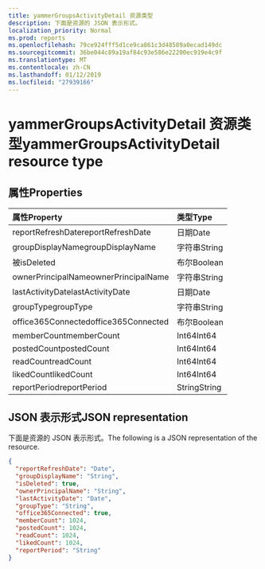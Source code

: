 ```yaml
---
title: yammerGroupsActivityDetail 资源类型
description: 下面是资源的 JSON 表示形式。
localization_priority: Normal
ms.prod: reports
ms.openlocfilehash: 79ce924fff5d1ce9ca861c3d48589a0ecad149dc
ms.sourcegitcommit: 36be044c89a19af84c93e586e22200ec919e4c9f
ms.translationtype: MT
ms.contentlocale: zh-CN
ms.lasthandoff: 01/12/2019
ms.locfileid: "27939166"
---
```

# <a name="yammergroupsactivitydetail-resource-type"></a><span data-ttu-id="343af-103">yammerGroupsActivityDetail 资源类型</span><span class="sxs-lookup"><span data-stu-id="343af-103">yammerGroupsActivityDetail resource type</span></span>

## <a name="properties"></a><span data-ttu-id="343af-104">属性</span><span class="sxs-lookup"><span data-stu-id="343af-104">Properties</span></span>

| <span data-ttu-id="343af-105">属性</span><span class="sxs-lookup"><span data-stu-id="343af-105">Property</span></span>           | <span data-ttu-id="343af-106">类型</span><span class="sxs-lookup"><span data-stu-id="343af-106">Type</span></span>    |
| :----------------- | :------ |
| <span data-ttu-id="343af-107">reportRefreshDate</span><span class="sxs-lookup"><span data-stu-id="343af-107">reportRefreshDate</span></span>  | <span data-ttu-id="343af-108">日期</span><span class="sxs-lookup"><span data-stu-id="343af-108">Date</span></span>    |
| <span data-ttu-id="343af-109">groupDisplayName</span><span class="sxs-lookup"><span data-stu-id="343af-109">groupDisplayName</span></span>   | <span data-ttu-id="343af-110">字符串</span><span class="sxs-lookup"><span data-stu-id="343af-110">String</span></span>  |
| <span data-ttu-id="343af-111">被</span><span class="sxs-lookup"><span data-stu-id="343af-111">isDeleted</span></span>          | <span data-ttu-id="343af-112">布尔</span><span class="sxs-lookup"><span data-stu-id="343af-112">Boolean</span></span> |
| <span data-ttu-id="343af-113">ownerPrincipalName</span><span class="sxs-lookup"><span data-stu-id="343af-113">ownerPrincipalName</span></span> | <span data-ttu-id="343af-114">字符串</span><span class="sxs-lookup"><span data-stu-id="343af-114">String</span></span>  |
| <span data-ttu-id="343af-115">lastActivityDate</span><span class="sxs-lookup"><span data-stu-id="343af-115">lastActivityDate</span></span>   | <span data-ttu-id="343af-116">日期</span><span class="sxs-lookup"><span data-stu-id="343af-116">Date</span></span>    |
| <span data-ttu-id="343af-117">groupType</span><span class="sxs-lookup"><span data-stu-id="343af-117">groupType</span></span>          | <span data-ttu-id="343af-118">字符串</span><span class="sxs-lookup"><span data-stu-id="343af-118">String</span></span>  |
| <span data-ttu-id="343af-119">office365Connected</span><span class="sxs-lookup"><span data-stu-id="343af-119">office365Connected</span></span> | <span data-ttu-id="343af-120">布尔</span><span class="sxs-lookup"><span data-stu-id="343af-120">Boolean</span></span> |
| <span data-ttu-id="343af-121">memberCount</span><span class="sxs-lookup"><span data-stu-id="343af-121">memberCount</span></span>        | <span data-ttu-id="343af-122">Int64</span><span class="sxs-lookup"><span data-stu-id="343af-122">Int64</span></span>   |
| <span data-ttu-id="343af-123">postedCount</span><span class="sxs-lookup"><span data-stu-id="343af-123">postedCount</span></span>        | <span data-ttu-id="343af-124">Int64</span><span class="sxs-lookup"><span data-stu-id="343af-124">Int64</span></span>   |
| <span data-ttu-id="343af-125">readCount</span><span class="sxs-lookup"><span data-stu-id="343af-125">readCount</span></span>          | <span data-ttu-id="343af-126">Int64</span><span class="sxs-lookup"><span data-stu-id="343af-126">Int64</span></span>   |
| <span data-ttu-id="343af-127">likedCount</span><span class="sxs-lookup"><span data-stu-id="343af-127">likedCount</span></span>         | <span data-ttu-id="343af-128">Int64</span><span class="sxs-lookup"><span data-stu-id="343af-128">Int64</span></span>   |
| <span data-ttu-id="343af-129">reportPeriod</span><span class="sxs-lookup"><span data-stu-id="343af-129">reportPeriod</span></span>       | <span data-ttu-id="343af-130">String</span><span class="sxs-lookup"><span data-stu-id="343af-130">String</span></span>  |

## <a name="json-representation"></a><span data-ttu-id="343af-131">JSON 表示形式</span><span class="sxs-lookup"><span data-stu-id="343af-131">JSON representation</span></span>

<span data-ttu-id="343af-132">下面是资源的 JSON 表示形式。</span><span class="sxs-lookup"><span data-stu-id="343af-132">The following is a JSON representation of the resource.</span></span>

<!-- {
  "blockType": "resource",
  "@odata.type": "microsoft.graph.yammerGroupsActivityDetail"
} -->

```json
{
  "reportRefreshDate": "Date", 
  "groupDisplayName": "String", 
  "isDeleted": true, 
  "ownerPrincipalName": "String", 
  "lastActivityDate": "Date", 
  "groupType": "String", 
  "office365Connected": true, 
  "memberCount": 1024, 
  "postedCount": 1024, 
  "readCount": 1024, 
  "likedCount": 1024, 
  "reportPeriod": "String"
}
```
